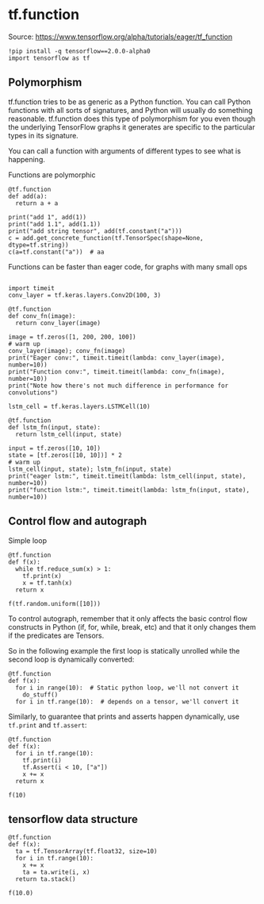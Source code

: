
# tf.function
Source: https://www.tensorflow.org/alpha/tutorials/eager/tf_function

```
!pip install -q tensorflow==2.0.0-alpha0
import tensorflow as tf
```
## Polymorphism
tf.function tries to be as generic as a Python function. You can call Python functions with all sorts of signatures, and Python will usually do something reasonable. tf.function does this type of polymorphism for you even though the underlying TensorFlow graphs it generates are specific to the particular types in its signature.

You can call a function with arguments of different types to see what is happening.


Functions are polymorphic
```
@tf.function
def add(a):
  return a + a

print("add 1", add(1))
print("add 1.1", add(1.1))
print("add string tensor", add(tf.constant("a")))
c = add.get_concrete_function(tf.TensorSpec(shape=None, dtype=tf.string))
c(a=tf.constant("a"))  # aa
```

Functions can be faster than eager code, for graphs with many small ops
```

import timeit
conv_layer = tf.keras.layers.Conv2D(100, 3)

@tf.function
def conv_fn(image):
  return conv_layer(image)

image = tf.zeros([1, 200, 200, 100])
# warm up
conv_layer(image); conv_fn(image)
print("Eager conv:", timeit.timeit(lambda: conv_layer(image), number=10))
print("Function conv:", timeit.timeit(lambda: conv_fn(image), number=10))
print("Note how there's not much difference in performance for convolutions")

lstm_cell = tf.keras.layers.LSTMCell(10)

@tf.function
def lstm_fn(input, state):
  return lstm_cell(input, state)

input = tf.zeros([10, 10])
state = [tf.zeros([10, 10])] * 2
# warm up
lstm_cell(input, state); lstm_fn(input, state)
print("eager lstm:", timeit.timeit(lambda: lstm_cell(input, state), number=10))
print("function lstm:", timeit.timeit(lambda: lstm_fn(input, state), number=10))
```
## Control flow and autograph
Simple loop
```
@tf.function
def f(x):
  while tf.reduce_sum(x) > 1:
    tf.print(x)
    x = tf.tanh(x)
  return x

f(tf.random.uniform([10]))
```
To control autograph, remember that it only affects the basic control flow constructs in Python (if, for, while, break, etc) and that it only changes them if the predicates are Tensors.

So in the following example the first loop is statically unrolled while the second loop is dynamically converted:
```
@tf.function
def f(x):
  for i in range(10):  # Static python loop, we'll not convert it
    do_stuff()
  for i in tf.range(10):  # depends on a tensor, we'll convert it
```

Similarly, to guarantee that prints and asserts happen dynamically, use `tf.print` and `tf.assert`:
```
@tf.function
def f(x):
  for i in tf.range(10):
    tf.print(i)
    tf.Assert(i < 10, ["a"])
    x += x
  return x

f(10)
```
## tensorflow data structure
```
@tf.function
def f(x):
  ta = tf.TensorArray(tf.float32, size=10)
  for i in tf.range(10):
    x += x
    ta = ta.write(i, x)
  return ta.stack()

f(10.0)
```
